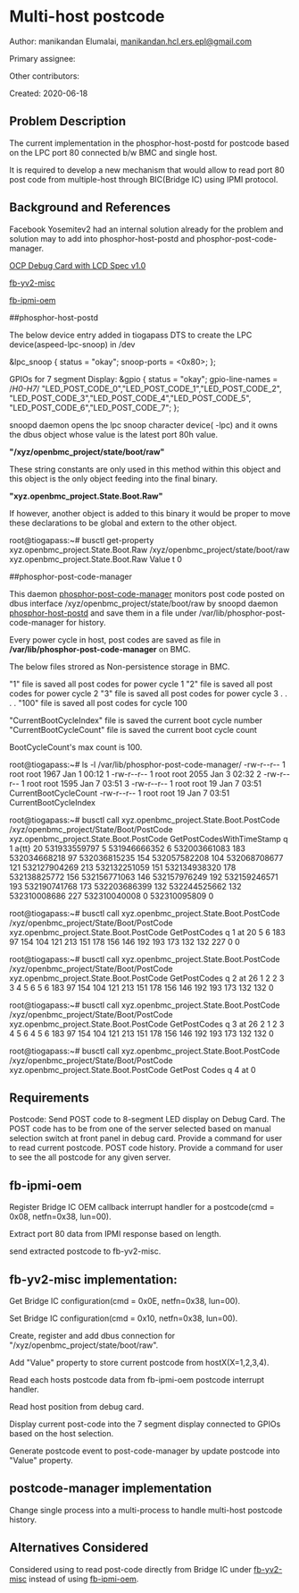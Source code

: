 # Multi-host postcode

Author:
  manikandan Elumalai, [manikandan.hcl.ers.epl@gmail.com](mailto:manikandan.hcl.ers.epl@gmail.com)

Primary assignee:
  
Other contributors:

Created:
  2020-06-18

## Problem Description

The current implementation in the phosphor-host-postd for postcode based on the LPC port 80 
connected b/w BMC and single host.

It is required to develop a new mechanism that would allow to read port 80 post code 
from multiple-host through BIC(Bridge IC) using IPMI protocol.

## Background and References

Facebook Yosemitev2 had an internal solution already for the problem and solution may to add 
into phosphor-host-postd and phosphor-post-code-manager. 

[OCP Debug Card with LCD Spec v1.0](http://files.opencompute.org/oc/public.php?service=files&t=4d86c4bcd365cd733ee1c4fa129bafca&download)

[fb-yv2-misc](https://github.com/HCLOpenBMC/fb-yv2-misc)

[fb-ipmi-oem](https://github.com/openbmc/fb-ipmi-oem)


##phosphor-host-postd


The below device entry added in tiogapass DTS to create the LPC device(aspeed-lpc-snoop) in /dev

&lpc_snoop {
    status = "okay";
    snoop-ports = <0x80>;
};

GPIOs for 7 segment Display:
&gpio {
       status = "okay";
       gpio-line-names =
       /*H0-H7*/       "LED_POST_CODE_0","LED_POST_CODE_1","LED_POST_CODE_2",
                       "LED_POST_CODE_3","LED_POST_CODE_4","LED_POST_CODE_5",
                       "LED_POST_CODE_6","LED_POST_CODE_7";
}; 

snoopd daemon opens the lpc snoop character device( -lpc) and it owns the dbus object
whose value is the latest port 80h value.

**"/xyz/openbmc_project/state/boot/raw"**

These string constants are only used in this method within this object
and this object is the only object feeding into the final binary.

**"xyz.openbmc_project.State.Boot.Raw"**

If however, another object is added to this binary it would be proper
to move these declarations to be global and extern to the other object.

root@tiogapass:~# busctl get-property xyz.openbmc_project.State.Boot.Raw /xyz/openbmc_project/state/boot/raw xyz.openbmc_project.State.Boot.Raw Value
t 0

##phosphor-post-code-manager 

This daemon [phosphor-post-code-manager](https://github.com/openbmc/phosphor-post-code-manager) monitors post code posted on dbus interface /xyz/openbmc_project/state/boot/raw by snoopd daemon [phosphor-host-postd](https://github.com/openbmc/phosphor-host-postd)
and save them in a file under /var/lib/phosphor-post-code-manager for history.

Every power cycle in host, post codes are saved as file in **/var/lib/phosphor-post-code-manager** on BMC.

The below files strored as Non-persistence storage in BMC.
 
  "1" file is saved all post codes for power cycle 1
  "2" file is saved all post codes for power cycle 2
  "3" file is saved all post codes for power cycle 3
   .                                         .
   .                                         .
  "100" file is saved all post codes for cycle 100

  "CurrentBootCycleIndex" file is saved the current boot cycle number
  "CurrentBootCycleCount" file is saved the current boot cycle count

BootCycleCount's max count is 100.

root@tiogapass:~# ls -l  /var/lib/phosphor-post-code-manager/
-rw-r--r--    1 root     root          1967 Jan  1 00:12 1
-rw-r--r--    1 root     root          2055 Jan  3 02:32 2
-rw-r--r--    1 root     root          1595 Jan  7 03:51 3
-rw-r--r--    1 root     root            19 Jan  7 03:51 CurrentBootCycleCount
-rw-r--r--    1 root     root            19 Jan  7 03:51 CurrentBootCycleIndex

root@tiogapass:~# busctl call xyz.openbmc_project.State.Boot.PostCode /xyz/openbmc_project/State/Boot/PostCode xyz.openbmc_project.State.Boot.PostCode GetPostCodesWithTimeStamp q 1
a{tt} 20 531933559797 5 531946666352 6 532003661083 183 532034668218 97 532036815235 154 532057582208 104 532068708677 121 532127904269 213 532132251059 151 532134938320 178 532138825772 156 532156771063 146 532157976249 192 532159246571 193 532190741768 173 532203686399 132 532244525662 132 532310008686 227 532310040008 0 532310095809 0

root@tiogapass:~# busctl call xyz.openbmc_project.State.Boot.PostCode /xyz/openbmc_project/State/Boot/PostCode xyz.openbmc_project.State.Boot.PostCode GetPostCodes q 1
at 20 5 6 183 97 154 104 121 213 151 178 156 146 192 193 173 132 132 227 0 0

root@tiogapass:~# busctl call xyz.openbmc_project.State.Boot.PostCode /xyz/openbmc_project/State/Boot/PostCode xyz.openbmc_project.State.Boot.PostCode GetPostCodes q 2
at 26 1 2 2 3 3 4 5 6 5 6 183 97 154 104 121 213 151 178 156 146 192 193 173 132 132 0

root@tiogapass:~# busctl call xyz.openbmc_project.State.Boot.PostCode /xyz/openbmc_project/State/Boot/PostCode xyz.openbmc_project.State.Boot.PostCode GetPostCodes q 3
at 26 2 1 2 3 4 5 6 4 5 6 183 97 154 104 121 213 151 178 156 146 192 193 173 132 132 0

root@tiogapass:~# busctl call xyz.openbmc_project.State.Boot.PostCode /xyz/openbmc_project/State/Boot/PostCode xyz.openbmc_project.State.Boot.PostCode GetPost
Codes q 4
at 0

## Requirements
Postcode:
Send POST code to 8-segment LED display on Debug Card.
The POST code has to be from one of the server selected based on manual selection switch at front panel in debug card.
Provide a command for user to read current postcode.
POST code history.
  Provide a command for user to see the all postcode for any given server.

##  fb-ipmi-oem
Register Bridge IC OEM callback interrupt handler for a postcode(cmd = 0x08, netfn=0x38, lun=00).

Extract port 80 data from IPMI response based on length.

send extracted postcode to fb-yv2-misc.

## fb-yv2-misc implementation:
Get Bridge IC configuration(cmd = 0x0E, netfn=0x38, lun=00).

Set Bridge IC configuration(cmd = 0x10, netfn=0x38, lun=00).

Create, register and add dbus connection for "/xyz/openbmc_project/state/boot/raw".

Add "Value" property to store current postcode from hostX(X=1,2,3,4).

Read each hosts postcode data from fb-ipmi-oem postcode interrupt handler.

Read host position from debug card.

Display current post-code into the 7 segment display connected to GPIOs based on the host selection.

Generate postcode event to post-code-manager by update postcode into "Value" property.

## postcode-manager implementation
Change single process into a multi-process to handle multi-host postcode history.

## Alternatives Considered
Considered using to read post-code directly from Bridge IC under [fb-yv2-misc](https://github.com/HCLOpenBMC/fb-yv2-misc) instead of using [fb-ipmi-oem](https://github.com/openbmc/fb-ipmi-oem).
<!--stackedit_data:
eyJoaXN0b3J5IjpbMTg5Mjk5MDM1NSwtMjAwNzAxMzEzNF19
-->
